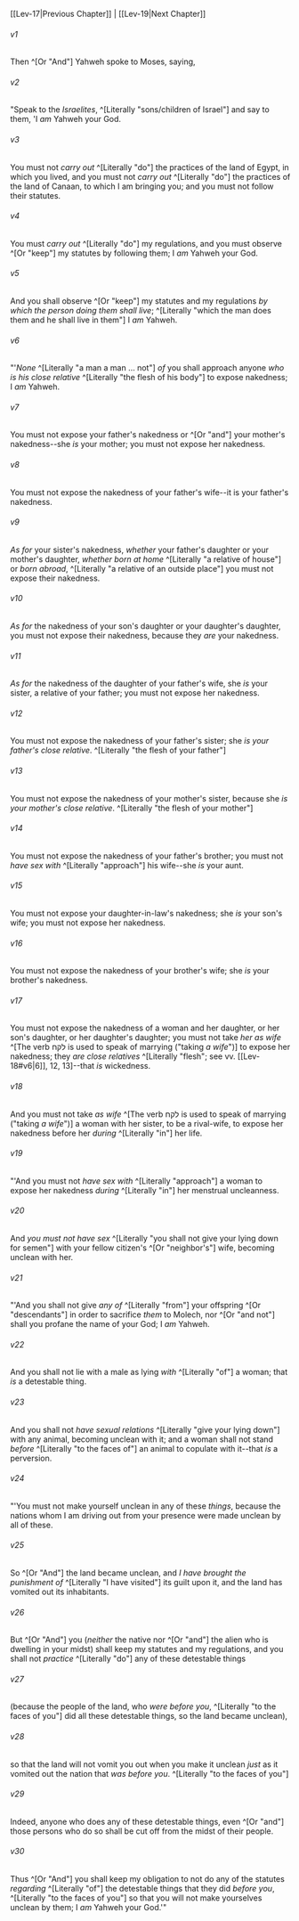 ﻿---
aliases:
  - Leviticus 18
---

[[Lev-17|Previous Chapter]] | [[Lev-19|Next Chapter]]

###### v1
Then ^[Or "And"] Yahweh spoke to Moses, saying,

###### v2
"Speak to the _Israelites_, ^[Literally "sons/children of Israel"] and say to them, 'I _am_ Yahweh your God.

###### v3
You must not _carry out_ ^[Literally "do"] the practices of the land of Egypt, in which you lived, and you must not _carry out_ ^[Literally "do"] the practices of the land of Canaan, to which I am bringing you; and you must not follow their statutes.

###### v4
You must _carry out_ ^[Literally "do"] my regulations, and you must observe ^[Or "keep"] my statutes by following them; I _am_ Yahweh your God.

###### v5
And you shall observe ^[Or "keep"] my statutes and my regulations _by which the person doing them shall live_; ^[Literally "which the man does them and he shall live in them"] I _am_ Yahweh.

###### v6
"'_None_ ^[Literally "a man a man … not"] _of_ you shall approach anyone _who is_ _his close relative_ ^[Literally "the flesh of his body"] to expose nakedness; I _am_ Yahweh.

###### v7
You must not expose your father's nakedness or ^[Or "and"] your mother's nakedness--she _is_ your mother; you must not expose her nakedness.

###### v8
You must not expose the nakedness of your father's wife--it is your father's nakedness.

###### v9
_As for_ your sister's nakedness, _whether_ your father's daughter or your mother's daughter, _whether_ _born at home_ ^[Literally "a relative of house"] or _born abroad_, ^[Literally "a relative of an outside place"] you must not expose their nakedness.

###### v10
_As for_ the nakedness of your son's daughter or your daughter's daughter, you must not expose their nakedness, because they _are_ your nakedness.

###### v11
_As for_ the nakedness of the daughter of your father's wife, she _is_ your sister, a relative of your father; you must not expose her nakedness.

###### v12
You must not expose the nakedness of your father's sister; she _is_ _your father's close relative_. ^[Literally "the flesh of your father"]

###### v13
You must not expose the nakedness of your mother's sister, because she _is_ _your mother's close relative_. ^[Literally "the flesh of your mother"]

###### v14
You must not expose the nakedness of your father's brother; you must not _have sex with_ ^[Literally "approach"] his wife--she _is_ your aunt.

###### v15
You must not expose your daughter-in-law's nakedness; she _is_ your son's wife; you must not expose her nakedness.

###### v16
You must not expose the nakedness of your brother's wife; she _is_ your brother's nakedness.

###### v17
You must not expose the nakedness of a woman and her daughter, or her son's daughter, or her daughter's daughter; you must not take _her as wife_ ^[The verb לקח is used to speak of marrying ("taking _a wife_")] to expose her nakedness; they _are_ _close relatives_ ^[Literally "flesh"; see vv. [[Lev-18#v6|6]], 12, 13]--that _is_ wickedness.

###### v18
And you must not take _as wife_ ^[The verb לקח is used to speak of marrying ("taking _a wife_")] a woman with her sister, to be a rival-wife, to expose her nakedness before her _during_ ^[Literally "in"] her life.

###### v19
"'And you must not _have sex with_ ^[Literally "approach"] a woman to expose her nakedness _during_ ^[Literally "in"] her menstrual uncleanness.

###### v20
And _you must not have sex_ ^[Literally "you shall not give your lying down for semen"] with your fellow citizen's ^[Or "neighbor's"] wife, becoming unclean with her.

###### v21
"'And you shall not give _any of_ ^[Literally "from"] your offspring ^[Or "descendants"] in order to sacrifice _them_ to Molech, nor ^[Or "and not"] shall you profane the name of your God; I _am_ Yahweh.

###### v22
And you shall not lie with a male as lying _with_ ^[Literally "of"] a woman; that _is_ a detestable thing.

###### v23
And you shall not _have sexual relations_ ^[Literally "give your lying down"] with any animal, becoming unclean with it; and a woman shall not stand _before_ ^[Literally "to the faces of"] an animal to copulate with it--that _is_ a perversion.

###### v24
"'You must not make yourself unclean in any of these _things_, because the nations whom I am driving out from your presence were made unclean by all of these.

###### v25
So ^[Or "And"] the land became unclean, and _I have brought the punishment of_ ^[Literally "I have visited"] its guilt upon it, and the land has vomited out its inhabitants.

###### v26
But ^[Or "And"] you (_neither_ the native nor ^[Or "and"] the alien who is dwelling in your midst) shall keep my statutes and my regulations, and you shall not _practice_ ^[Literally "do"] any of these detestable things

###### v27
(because the people of the land, who _were_ _before you_, ^[Literally "to the faces of you"] did all these detestable things, so the land became unclean),

###### v28
so that the land will not vomit you out when you make it unclean _just_ as it vomited out the nation that _was_ _before you_. ^[Literally "to the faces of you"]

###### v29
Indeed, anyone who does any of these detestable things, even ^[Or "and"] those persons who do so shall be cut off from the midst of their people.

###### v30
Thus ^[Or "And"] you shall keep my obligation to not do any of the statutes _regarding_ ^[Literally "of"] the detestable things that they did _before you_, ^[Literally "to the faces of you"] so that you will not make yourselves unclean by them; I _am_ Yahweh your God.'"